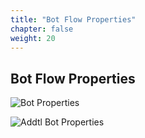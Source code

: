 ```yaml
---
title: "Bot Flow Properties"
chapter: false
weight: 20
---
```


## Bot Flow Properties

![Bot Properties](/images/BotProperties.jpg)

![Addtl Bot Properties](/images/Properties2.jpg)
